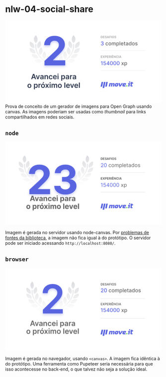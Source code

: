 # nlw-04-social-share
![Thumbnail do Protótipo](.github/twitter1.svg)
Prova de conceito de um gerador de imagens para Open Graph usando canvas.
As imagens poderiam ser usadas como _thumbnail_ para links compartilhados em redes sociais.

## `node`
![Thumbnail feita pelo node-canvas](.github/node-canvas.png)

Imagem é gerada no servidor usando node-canvas. Por [problemas de fontes da biblioteca](https://github.com/Automattic/node-canvas/issues/331), a imagem não fica igual à do protótipo.
O servidor pode ser iniciado acessando `http://localhost:8080/`.

## `browser`
![Thumbnail feita no navegador](.github/browser-canvas.png)

Imagem é gerada no navegador, usando `<canvas>`. A imagem fica idêntica à do protótipo. Uma ferramenta como Pupeteer seria necessária para que isso acontecesse no back-end, o que talvez não seja a solução ideal.